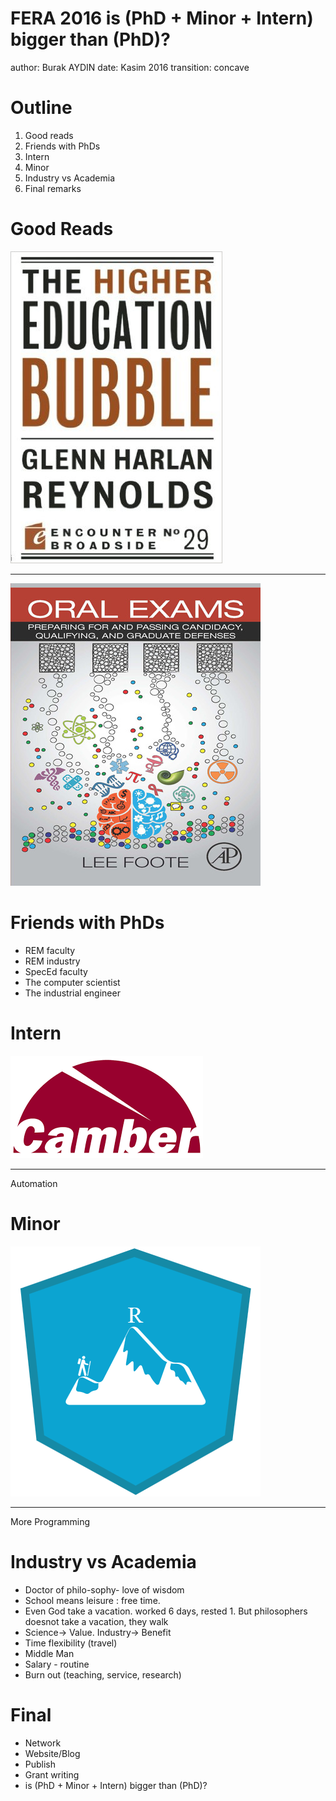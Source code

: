 FERA 2016
is (PhD + Minor + Intern) bigger than (PhD)?
========================================================
author: Burak AYDIN
date: Kasim 2016
transition: concave


Outline
======================
1. Good reads
2. Friends with PhDs
3. Intern
4. Minor
5. Industry vs Academia
6. Final remarks


Good Reads
=======================================

![alt text](highedbub.jpg)

***

![alt text](oralex.jpg)


Friends with PhDs
=======================================

* REM faculty
* REM industry 
* SpecEd faculty
* The computer scientist
* The industrial engineer



Intern
===================================

![alt text](camber.png)

***

Automation



Minor
===========================================

![alt text](rclimb.png)

***

More Programming


Industry vs Academia
========================

* Doctor of philo-sophy- love of wisdom
* School means leisure : free time.
* Even God take a vacation. worked 6 days, rested 1. But philosophers doesnot take a vacation,
they walk
* Science-> Value. Industry-> Benefit
* Time flexibility (travel)
* Middle Man
* Salary - routine
* Burn out (teaching, service, research)


Final
=====================
* Network
* Website/Blog
* Publish
* Grant writing
* is (PhD + Minor + Intern) bigger than (PhD)?
